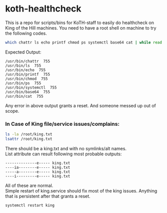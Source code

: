 # koth-healthcheck
This is a repo for scripts/bins for KoTH-staff to easily do healthcheck on King of the Hill machines.
You need to have a root shell on machine to try the following codes.


```sh
which chattr ls echo printf chmod ps systemctl base64 cat | while read line; do echo -n "$line  "; stat -c "%a" $line; done
```  
Expected Output:  
```log
/usr/bin/chattr  755
/usr/bin/ls  755
/usr/bin/echo  755
/usr/bin/printf  755
/usr/bin/chmod  755
/usr/bin/ps  755
/usr/bin/systemctl  755
/usr/bin/base64  755
/usr/bin/cat  755
```
Any error in above output grants a reset. And someone messed up out of scope.

### In Case of King file/service issues/complains:
```sh
ls -la /root/king.txt
lsattr /root/king.txt
```
There should be a king.txt and with no symlinks/alt names.  
List attribute can result following most probable outputs:
```log
--------------e----- king.txt
----ia--------e----- king.txt
-----a--------e----- king.txt
----i---------e----- king.txt
```
All of these are normal.   
Simple restart of king.service should fix most of the king issues. Anything that is persistent after that grants a reset.  
```sh
systemctl restart king
```
